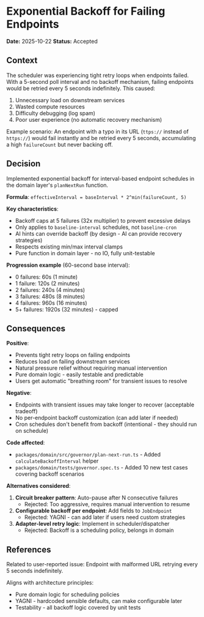 # Exponential Backoff for Failing Endpoints

**Date:** 2025-10-22
**Status:** Accepted

## Context

The scheduler was experiencing tight retry loops when endpoints failed. With a 5-second poll interval and no backoff mechanism, failing endpoints would be retried every 5 seconds indefinitely. This caused:

1. Unnecessary load on downstream services
2. Wasted compute resources
3. Difficulty debugging (log spam)
4. Poor user experience (no automatic recovery mechanism)

Example scenario: An endpoint with a typo in its URL (`ttps://` instead of `https://`) would fail instantly and be retried every 5 seconds, accumulating a high `failureCount` but never backing off.

## Decision

Implemented exponential backoff for interval-based endpoint schedules in the domain layer's `planNextRun` function.

**Formula**: `effectiveInterval = baseInterval * 2^min(failureCount, 5)`

**Key characteristics**:
- Backoff caps at 5 failures (32x multiplier) to prevent excessive delays
- Only applies to `baseline-interval` schedules, not `baseline-cron`
- AI hints can override backoff (by design - AI can provide recovery strategies)
- Respects existing min/max interval clamps
- Pure function in domain layer - no IO, fully unit-testable

**Progression example** (60-second base interval):
- 0 failures: 60s (1 minute)
- 1 failure: 120s (2 minutes)
- 2 failures: 240s (4 minutes)
- 3 failures: 480s (8 minutes)
- 4 failures: 960s (16 minutes)
- 5+ failures: 1920s (32 minutes) - capped

## Consequences

**Positive**:
- Prevents tight retry loops on failing endpoints
- Reduces load on failing downstream services
- Natural pressure relief without requiring manual intervention
- Pure domain logic - easily testable and predictable
- Users get automatic "breathing room" for transient issues to resolve

**Negative**:
- Endpoints with transient issues may take longer to recover (acceptable tradeoff)
- No per-endpoint backoff customization (can add later if needed)
- Cron schedules don't benefit from backoff (intentional - they should run on schedule)

**Code affected**:
- `packages/domain/src/governor/plan-next-run.ts` - Added `calculateBackoffInterval` helper
- `packages/domain/tests/governor.spec.ts` - Added 10 new test cases covering backoff scenarios

**Alternatives considered**:
1. **Circuit breaker pattern**: Auto-pause after N consecutive failures
   - Rejected: Too aggressive, requires manual intervention to resume
2. **Configurable backoff per endpoint**: Add fields to `JobEndpoint`
   - Rejected: YAGNI - can add later if users need custom strategies
3. **Adapter-level retry logic**: Implement in scheduler/dispatcher
   - Rejected: Backoff is a scheduling policy, belongs in domain

## References

Related to user-reported issue: Endpoint with malformed URL retrying every 5 seconds indefinitely.

Aligns with architecture principles:
- Pure domain logic for scheduling policies
- YAGNI - hardcoded sensible defaults, can make configurable later
- Testability - all backoff logic covered by unit tests
